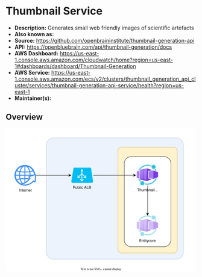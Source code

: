 # Thumbnail Service

- **Description:** Generates small web friendly images of scientific artefacts
- **Also known as:**
- **Source:** <https://github.com/openbraininstitute/thumbnail-generation-api>
- **API:** <https://openbluebrain.com/api/thumbnail-generation/docs>
- **AWS Dashboard:** <https://us-east-1.console.aws.amazon.com/cloudwatch/home?region=us-east-1#dashboards/dashboard/Thumbnail-Generation>
- **AWS Service:** <https://us-east-1.console.aws.amazon.com/ecs/v2/clusters/thumbnail_generation_api_cluster/services/thumbnail-generation-api-service/health?region=us-east-1>
- **Maintainer(s):**

## Overview

![Thumbnail Service - Main Architecture](resources/2_azure.drawio.svg)
